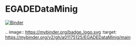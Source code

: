 # EGADEDataMinig
[![Binder](https://mybinder.org/badge_logo.svg)](https://mybinder.org/v2/gh/a01175125/EGADEDataMinig/main)

.. image:: https://mybinder.org/badge_logo.svg
 :target: https://mybinder.org/v2/gh/a01175125/EGADEDataMinig/main
